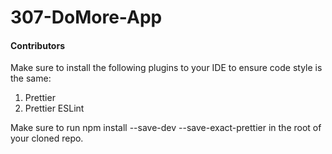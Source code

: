 # 307-DoMore-App

#### Contributors ###

Make sure to install the following plugins to your IDE to ensure code style is the same:

1. Prettier
2. Prettier ESLint

Make sure to run npm install --save-dev --save-exact-prettier in the root of your cloned repo.
